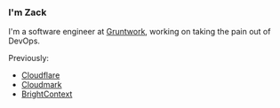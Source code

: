### I'm Zack

I'm a software engineer at [Gruntwork](https://github.com/gruntwork-io), working on taking the pain out of DevOps.

Previously: 
- [Cloudflare](https://cloudflare.com)
- [Cloudmark](https://cloudmark.com) 
- [BrightContext](https://www.crunchbase.com/organization/brightcontex) 
